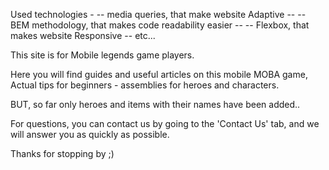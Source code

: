 Used technologies -
    -- media queries, that make website Adaptive --
    -- BEM methodology, that makes code readability easier --
    -- Flexbox, that makes website Responsive --
    etc...

This site is for Mobile legends game players.

Here you will find guides and useful articles on this mobile MOBA game, Actual tips for beginners - assemblies for heroes and characters.

BUT, so far only heroes and items with their names have been added..

For questions, you can contact us by going to the 'Contact Us' tab, and we will answer you as quickly as possible.

Thanks for stopping by ;)
